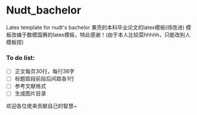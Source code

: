 # Nudt_bachelor
Latex template for nudt's bachelor
果壳的本科毕业论文的latex模板(待改进)
模板改编于数模国赛的latex模板，特此感谢！(由于本人比较菜hhhhh，只能改别人模板捏)
### **To do list**:
- [ ] 正文每页30行，每行36字
- [ ] 标题距段前段后间距各1行
- [ ] 参考文献格式
- [ ] 生成图片目录

欢迎各位佬来贡献自己的智慧~

